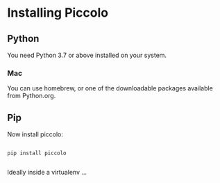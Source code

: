 # Installing Piccolo

## Python

You need Python 3.7 or above installed on your system.

### Mac

You can use homebrew, or one of the downloadable packages available from Python.org.

## Pip

Now install piccolo:

<pre><code class="language-bash">
pip install piccolo

</code></pre>

Ideally inside a virtualenv ...
